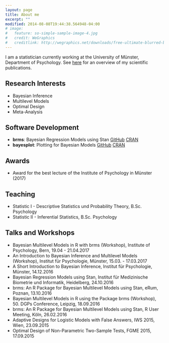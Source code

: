 ```yaml
---
layout: page
title: About me
excerpt: ""
modified: 2014-08-08T19:44:38.564948-04:00
# image:
#   feature: so-simple-sample-image-4.jpg
#   credit: WeGraphics
#   creditlink: http://wegraphics.net/downloads/free-ultimate-blurred-background-pack/
---
```


I am a statistician currently working at the University of Münster, Department of Psychology.
See [here](../publications) for an overview of my scientific publications.

## Research Interests

* Bayesian Inference
* Multilevel Models
* Optimal Design
* Meta-Analysis

## Software Development

* **brms**: Bayesian Regression Models using Stan [GitHub](https://github.com/paul-buerkner/brms) [CRAN](https://CRAN.R-project.org/package=brms)
* **bayesplot**: Plotting for Bayesian Models [GitHub](https://github.com/stan-dev/bayesplot) [CRAN](https://CRAN.R-project.org/package=bayesplot)

## Awards

* Award for the best lecture of the Institute of Psychology in Münster (2017) 

## Teaching

* Statistic I - Descriptive Statistics und Probability Theory, B.Sc. Psychology
* Statistic II - Inferential Statistics, B.Sc. Psychology

## Talks and Workshops

* Bayesian Multilevel Models in R with brms (Workshop), Institute of Psychology, Bern, 19.04 - 21.04.2017
* An Introduction to Bayesian Inference and Multilevel Models (Workshop), Institut für Psychologie, Münster, 15.03. - 17.03.2017
* A Short Introduction to Bayesian Inference, Institut für Psychologie, Münster, 14.12.2016
* Bayesian Regression Models using Stan, Institut für Medizinische Biometrie und Informatik, Heidelberg, 24.10.2016
* brms: An R Package for Bayesian Multilevel Models using Stan, eRum, Poznan, 13.10.2016 
* Bayesian Multilevel Models in R using the Package brms (Workshop), 50. DGPs Conference, Leipzig, 18.09.2016
* brms: An R Package for Bayesian Multilevel Models using Stan, R User Meeting, Köln, 26.02.2016
* Adaptive Designs for Logistic Models with False Answers, IWS 2015, Wien, 23.09.2015
* Optimal Design of Non-Parametric Two-Sample Tests, FGME 2015, 17.09.2015

